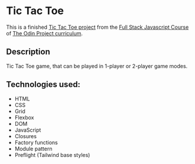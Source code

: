 # Tic Tac Toe

This is a finished [Tic Tac Toe project](https://www.theodinproject.com/lessons/node-path-javascript-tic-tac-toe) from the [Full Stack Javascript Course](https://www.theodinproject.com/paths/full-stack-javascript) of [The Odin Project curriculum](https://www.theodinproject.com/paths).

## Description

Tic Tac Toe game, that can be played in 1-player or 2-player game modes.

## Technologies used:

- HTML
- CSS
- Grid
- Flexbox
- DOM
- JavaScript
- Closures
- Factory functions
- Module pattern
- Preflight (Tailwind base styles)
